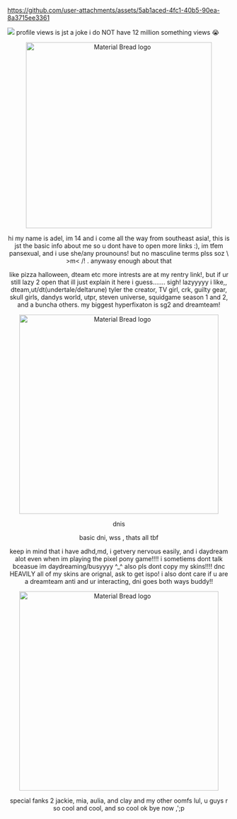 

https://github.com/user-attachments/assets/5ab1aced-4fc1-40b5-90ea-8a3715ee3361

![](https://camo.githubusercontent.com/e5970ff31233467b6196dc670259c9063b9089764c57ef617b2f6f08b733652e/68747470733a2f2f696d672e736869656c64732e696f2f7374617469632f76313f6c6162656c3d50726f66696c652b7669657773266d6573736167653d3132333435363738393026636f6c6f723d303037656336267374796c653d666f722d7468652d6261646765)
profile views is jst a joke i do NOT have 12 million something views :sob:
<p align="center">
    <img width="420" src="https://media1.tenor.com/m/KEXb-AfIH5cAAAAd/drmgif.gif" alt="Material Bread logo">
</p>
<p align="center">
</p>
<p align="center">
hi my name is adel, im 14 and i come all the way from southeast asia!, this is jst the basic info about me so u dont have to open more links :), im tfem pansexual, and i use she/any prounouns! but no masculine terms plss soz \ >m< /! . anywasy enough about that
</p> 
 <p align="center">
 like pizza halloween, dteam etc more intrests are at my rentry link!, but if ur still lazy 2 open that ill just explain it here i guess....... sigh! lazyyyyy
  i like,, dteam,ut/dt(undertale/deltarune) tyler the creator, TV girl, crk, guilty gear, skull girls, dandys world, utpr, steven universe, squidgame season 1 and 2, and a buncha others. my biggest hyperfixaton is sg2 and dreamteam!

</p>
 <p align="center">
<img width="450" src="https://media1.tenor.com/m/OaPANQV3_SQAAAAd/sapnap-sapnap-pray.gif" alt="Material Bread logo">
</p>
<p align="center">
</p>
<p align="center">
dnis
</p>
<p align="center">
    basic dni, wss , thats all tbf
</p>
<p align="center">
keep in mind that i have adhd,md, i getvery nervous easily, and i daydream alot even when im playing the pixel pony game!!!! i sometiems dont talk bceasue im daydreaming/busyyyy ^_^
    also pls dont copy my skins!!!! dnc HEAVILY all of my skins are  orignal, ask to get ispo! i also dont care if u are a dreamteam anti and ur interacting, dni goes both ways buddy!!
</p>
<p align="center">
    <img width="450" src="https://media1.tenor.com/m/aPkbXJolus8AAAAd/muchluvgnf-gnf.gif" alt="Material Bread logo">
</p>
<p align="center">
special fanks 2 jackie, mia, aulia, and clay and my other oomfs lul, u guys r so cool and cool, and so cool ok bye now ,';p
</p>
